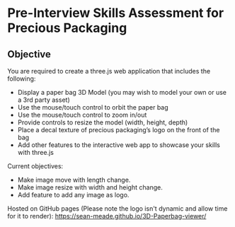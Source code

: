 # Pre-Interview Skills Assessment for Precious Packaging

## Objective

You are required to create a three.js web application that includes the following:
- Display a paper bag 3D Model (you may wish to model your own or use a 3rd party asset)
- Use the mouse/touch control to orbit the paper bag
- Use the mouse/touch control to zoom in/out
- Provide controls to resize the model (width, height, depth)
- Place a decal texture of precious packaging’s logo on the front of the bag
- Add other features to the interactive web app to showcase your skills with three.js

Current objectives:
- Make image move with length change.
- Make image resize with width and height change.
- Add feature to add any image as logo.


Hosted on GitHub pages (Please note the logo isn't dynamic and allow time for it to render): https://sean-meade.github.io/3D-Paperbag-viewer/
